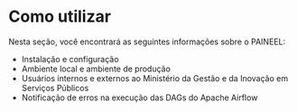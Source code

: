 # Como utilizar

Nesta seção, você encontrará as seguintes informações sobre o PAINEEL:

* Instalação e configuração
* Ambiente local e ambiente de produção
* Usuários internos e externos ao Ministério da Gestão e da Inovação em Serviços Públicos
* Notificação de erros na execução das DAGs do Apache Airflow